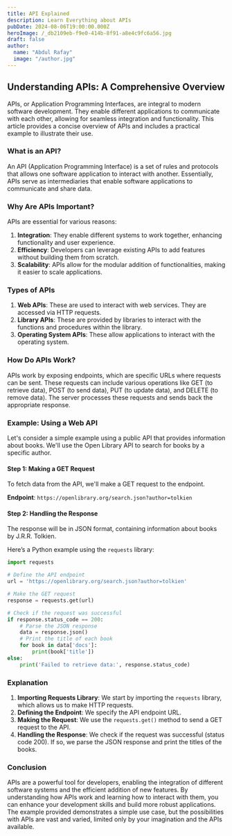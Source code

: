 ```yaml
---
title: API Explained
description: Learn Everything about APIs
pubDate: 2024-08-06T19:00:00.000Z
heroImage: /_db2109eb-f9e0-414b-8f91-a8e4c9fc6a56.jpg
draft: false
author:
  name: "Abdul Rafay"
  image: "/author.jpg"
---
```


## Understanding APIs: A Comprehensive Overview

APIs, or Application Programming Interfaces, are integral to modern software development. They enable different applications to communicate with each other, allowing for seamless integration and functionality. This article provides a concise overview of APIs and includes a practical example to illustrate their use.

### What is an API?

An API (Application Programming Interface) is a set of rules and protocols that allows one software application to interact with another. Essentially, APIs serve as intermediaries that enable software applications to communicate and share data.

### Why Are APIs Important?

APIs are essential for various reasons:

1. **Integration**: They enable different systems to work together, enhancing functionality and user experience.
2. **Efficiency**: Developers can leverage existing APIs to add features without building them from scratch.
3. **Scalability**: APIs allow for the modular addition of functionalities, making it easier to scale applications.

### Types of APIs

1. **Web APIs**: These are used to interact with web services. They are accessed via HTTP requests.
2. **Library APIs**: These are provided by libraries to interact with the functions and procedures within the library.
3. **Operating System APIs**: These allow applications to interact with the operating system.

### How Do APIs Work?

APIs work by exposing endpoints, which are specific URLs where requests can be sent. These requests can include various operations like GET (to retrieve data), POST (to send data), PUT (to update data), and DELETE (to remove data). The server processes these requests and sends back the appropriate response.

### Example: Using a Web API

Let's consider a simple example using a public API that provides information about books. We'll use the Open Library API to search for books by a specific author.

#### Step 1: Making a GET Request

To fetch data from the API, we'll make a GET request to the endpoint.

**Endpoint**: `https://openlibrary.org/search.json?author=tolkien`

#### Step 2: Handling the Response

The response will be in JSON format, containing information about books by J.R.R. Tolkien.

Here’s a Python example using the `requests` library:

```python
import requests

# Define the API endpoint
url = 'https://openlibrary.org/search.json?author=tolkien'

# Make the GET request
response = requests.get(url)

# Check if the request was successful
if response.status_code == 200:
    # Parse the JSON response
    data = response.json()
    # Print the title of each book
    for book in data['docs']:
        print(book['title'])
else:
    print('Failed to retrieve data:', response.status_code)
```

### Explanation

1. **Importing Requests Library**: We start by importing the `requests` library, which allows us to make HTTP requests.
2. **Defining the Endpoint**: We specify the API endpoint URL.
3. **Making the Request**: We use the `requests.get()` method to send a GET request to the API.
4. **Handling the Response**: We check if the request was successful (status code 200). If so, we parse the JSON response and print the titles of the books.

### Conclusion

APIs are a powerful tool for developers, enabling the integration of different software systems and the efficient addition of new features. By understanding how APIs work and learning how to interact with them, you can enhance your development skills and build more robust applications. The example provided demonstrates a simple use case, but the possibilities with APIs are vast and varied, limited only by your imagination and the APIs available.
